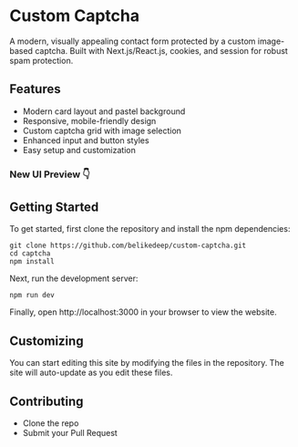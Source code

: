 # Custom Captcha

A modern, visually appealing contact form protected by a custom image-based captcha. Built with Next.js/React.js, cookies, and session for robust spam protection.

## Features

- Modern card layout and pastel background
- Responsive, mobile-friendly design
- Custom captcha grid with image selection
- Enhanced input and button styles
- Easy setup and customization

### New UI Preview 👇

<!-- Replace with your latest screenshot -->

## Getting Started

To get started, first clone the repository and install the npm dependencies:

```
git clone https://github.com/belikedeep/custom-captcha.git
cd captcha
npm install
```

Next, run the development server:

```
npm run dev
```

Finally, open http://localhost:3000 in your browser to view the website.

## Customizing

You can start editing this site by modifying the files in the repository. The site will auto-update as you edit these files.

## Contributing

- Clone the repo
- Submit your Pull Request
